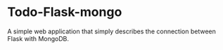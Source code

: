 # Todo-Flask-mongo
A simple web application that simply describes the connection between Flask with MongoDB.
